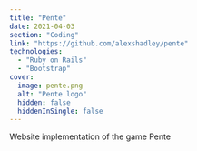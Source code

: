 ```yaml
---
title: "Pente"
date: 2021-04-03
section: "Coding"
link: "https://github.com/alexshadley/pente"
technologies:
  - "Ruby on Rails"
  - "Bootstrap"
cover:
  image: pente.png
  alt: "Pente logo"
  hidden: false
  hiddenInSingle: false
---
```


Website implementation of the game Pente

